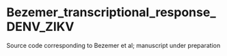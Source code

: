 # Bezemer_transcriptional_response_DENV_ZIKV
Source code corresponding to Bezemer et al; manuscript under preparation
